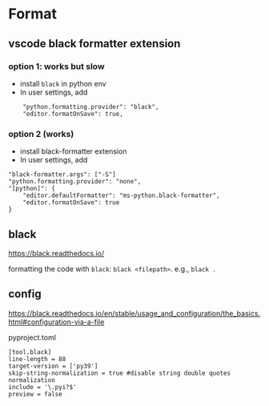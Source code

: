 # Format

## vscode black formatter extension
### option 1: works but slow
- install `black` in python env
- In user settings, add
```
    "python.formatting.provider": "black",
    "editor.formatOnSave": true,
```

### option 2 (works)
- install black-formatter extension
- In user settings, add
```
"black-formatter.args": ["-S"]
"python.formatting.provider": "none",
"[python]": {
    "editor.defaultFormatter": "ms-python.black-formatter",
    "editor.formatOnSave": true
}
```

## black
https://black.readthedocs.io/

formatting the code with `black`: `black <filepath>`. e.g., `black .`

## config
https://black.readthedocs.io/en/stable/usage_and_configuration/the_basics.html#configuration-via-a-file

pyproject.toml
```
[tool.black]
line-length = 88
target-version = ['py39']
skip-string-normalization = true #disable string double quotes normalization
include = '\.pyi?$'
preview = false
```
